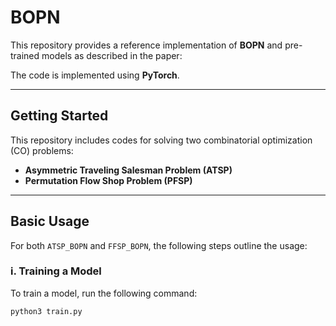 # BOPN

This repository provides a reference implementation of **BOPN** and pre-trained models as described in the paper:

The code is implemented using **PyTorch**.

---

## Getting Started

This repository includes codes for solving two combinatorial optimization (CO) problems:

- **Asymmetric Traveling Salesman Problem (ATSP)**
- **Permutation Flow Shop Problem (PFSP)**

---

## Basic Usage

For both `ATSP_BOPN` and `FFSP_BOPN`, the following steps outline the usage:

### i. Training a Model
To train a model, run the following command:
```bash
python3 train.py
